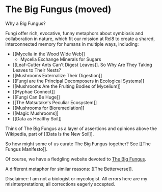 # The Big Fungus (moved)

Why a Big Fungus? 

Fungi offer rich, evocative, funny metaphors about symbiosis and collaboration in nature, which fit our mission at Rel8 to create a shared, interconnected memory for humans in multiple ways, including:

- [[Mycelia in the Wood Wide Web]]
	- Mycelia Exchange Minerals for Sugars
- [[Leaf-Cutter Ants Can't Digest Leaves]]. So Why Are They Taking Leaves to Their Nests?
- [[Mushrooms Externalize Their Digestion]]
- [[Fungi are the Principal Decomposers in Ecological Systems]]
- [[Mushrooms Are the Fruiting Bodies of Mycelium]]
- [[Hyphae Connect]]
- [[Fungi Can Be Huge]]
- [[The Matsutake's Peculiar Ecosystem]]
- [[Mushrooms for Bioremediation]]
- [[Magic Mushrooms]]
- [[Data as Healthy Soil]]

Think of The Big Fungus as a layer of assertions and opinions above the Wikipedia, part of [[Data Is the New Soil]]. 

So how might some of us curate The Big Fungus together? See [[The Fungus Manifesto]].

Of course, we have a fledgling website devoted to [The Big Fungus](https://www.thebigfungus.org/). 

A different metaphor for similar reasons: [[The Betterverse]].

Disclaimer: I am not a biologist or mycologist. All errors here are my misinterpretations; all corrections eagerly accepted.
